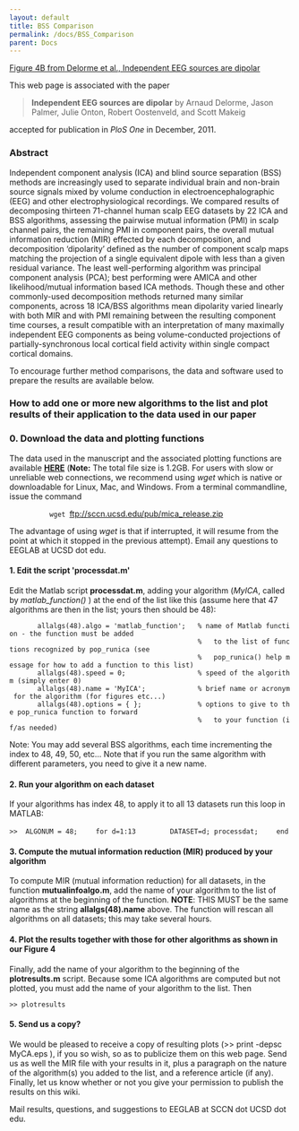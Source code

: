```yaml
---
layout: default
title: BSS Comparison
permalink: /docs/BSS_Comparison
parent: Docs
---
```


[Figure 4B from Delorme et al., Independent EEG sources are
dipolar](/Image:Delorme_Fig4B.jpg "wikilink")

This web page is associated with the paper

> **Independent EEG sources are dipolar**
> by Arnaud Delorme, Jason Palmer, Julie Onton, Robert Oostenveld, and
> Scott Makeig

accepted for publication in <i>PloS One</i> in December, 2011.

### Abstract

Independent component analysis (ICA) and blind source separation (BSS)
methods are increasingly used to separate individual brain and non-brain
source signals mixed by volume conduction in electroencephalographic
(EEG) and other electrophysiological recordings. We compared results of
decomposing thirteen 71-channel human scalp EEG datasets by 22 ICA and
BSS algorithms, assessing the pairwise mutual information (PMI) in scalp
channel pairs, the remaining PMI in component pairs, the overall mutual
information reduction (MIR) effected by each decomposition, and
decomposition ‘dipolarity’ defined as the number of component scalp maps
matching the projection of a single equivalent dipole with less than a
given residual variance. The least well-performing algorithm was
principal component analysis (PCA); best performing were AMICA and other
likelihood/mutual information based ICA methods. Though these and other
commonly-used decomposition methods returned many similar components,
across 18 ICA/BSS algorithms mean dipolarity varied linearly with both
MIR and with PMI remaining between the resulting component time courses,
a result compatible with an interpretation of many maximally independent
EEG components as being volume-conducted projections of
partially-synchronous local cortical field activity within single
compact cortical domains.

To encourage further method comparisons, the data and software used to
prepare the results are available below.

### How to add one or more new algorithms to the list and plot results of their application to the data used in our paper

### 0\. Download the data and plotting functions

The data used in the manuscript and the associated plotting functions
are available [**HERE**](ftp://sccn.ucsd.edu/pub/mica_release.zip)
(**Note:** The total file size is 1.2GB. For users with slow or
unreliable web connections, we recommend using *wget* which is native or
downloadable for Linux, Mac, and Windows. From a terminal commandline,
issue the command

`          wget `<ftp://sccn.ucsd.edu/pub/mica_release.zip>

The advantage of using *wget* is that if interrupted, it will resume
from the point at which it stopped in the previous attempt). Email any
questions to EEGLAB at UCSD dot edu.

#### 1\. Edit the script 'processdat.m'

Edit the Matlab script **processdat.m**, adding your algorithm (*MyICA*,
called by *matlab_function()* ) at the end of the list like this
(assume here that 47 algorithms are then in the list; yours then should
be 48):

`       allalgs(48).algo = 'matlab_function';   % name of Matlab function - the function must be added`
`                                               %   to the list of functions recognized by pop_runica (see`
`                                               %   pop_runica() help message for how to add a function to this list)`
`       allalgs(48).speed = 0;                  % speed of the algorithm (simply enter 0)`
`       allalgs(48).name = 'MyICA';             % brief name or acronym for the algorithm (for figures etc...)`
`       allalgs(48).options = { };              % options to give to the pop_runica function to forward`
`                                               %   to your function (if/as needed)`

Note: You may add several BSS algorithms, each time incrementing the
index to 48, 49, 50, etc... Note that if you run the same algorithm with
different parameters, you need to give it a new name.

#### 2\. Run your algorithm on each dataset

If your algorithms has index 48, to apply it to all 13 datasets run this
loop in MATLAB:

`>>  ALGONUM = 48;`
`    for d=1:13`
`        DATASET=d; processdat;`
`    end`

#### 3\. Compute the mutual information reduction (MIR) produced by your algorithm

To compute MIR (mutual information reduction) for all datasets, in the
function **mutualinfoalgo.m**, add the name of your algorithm to the
list of algorithms at the beginning of the function. **NOTE**: THIS MUST
be the same name as the string **allalgs(48).name** above. The function
will rescan all algorithms on all datasets; this may take several hours.

#### 4\. Plot the results together with those for other algorithms as shown in our Figure 4

Finally, add the name of your algorithm to the beginning of the
**plotresults.m** script. Because some ICA algorithms are computed but
not plotted, you must add the name of your algorithm to the list. Then

`>> plotresults`

#### 5\. Send us a copy?

We would be pleased to receive a copy of resulting plots (\>\> print
-depsc MyCA.eps ), if you so wish, so as to publicize them on this web
page. Send us as well the MIR file with your results in it, plus a
paragraph on the nature of the algorithm(s) you added to the list, and a
reference article (if any). Finally, let us know whether or not you give
your permission to publish the results on this wiki.

Mail results, questions, and suggestions to EEGLAB at SCCN dot UCSD dot
edu.
